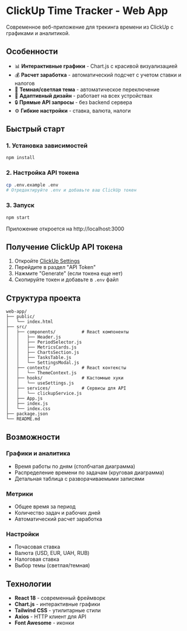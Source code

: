 # ClickUp Time Tracker - Web App

Современное веб-приложение для трекинга времени из ClickUp с графиками и аналитикой.

## Особенности

- 📊 **Интерактивные графики** - Chart.js с красивой визуализацией
- 💰 **Расчет заработка** - автоматический подсчет с учетом ставки и налогов
- 🌙 **Темная/светлая тема** - автоматическое переключение
- 📱 **Адаптивный дизайн** - работает на всех устройствах
- 🔒 **Прямые API запросы** - без backend сервера
- ⚙️ **Гибкие настройки** - ставка, валюта, налоги

## Быстрый старт

### 1. Установка зависимостей

```bash
npm install
```

### 2. Настройка API токена

```bash
cp .env.example .env
# Отредактируйте .env и добавьте ваш ClickUp токен
```

### 3. Запуск

```bash
npm start
```

Приложение откроется на http://localhost:3000

## Получение ClickUp API токена

1. Откройте [ClickUp Settings](https://app.clickup.com/settings/apps)
2. Перейдите в раздел "API Token"
3. Нажмите "Generate" (если токена еще нет)
4. Скопируйте токен и добавьте в `.env` файл

## Структура проекта

```
web-app/
├── public/
│   └── index.html
├── src/
│   ├── components/          # React компоненты
│   │   ├── Header.js
│   │   ├── PeriodSelector.js
│   │   ├── MetricsCards.js
│   │   ├── ChartsSection.js
│   │   ├── TasksTable.js
│   │   └── SettingsModal.js
│   ├── contexts/            # React контексты
│   │   └── ThemeContext.js
│   ├── hooks/               # Кастомные хуки
│   │   └── useSettings.js
│   ├── services/            # Сервисы для API
│   │   └── clickupService.js
│   ├── App.js
│   ├── index.js
│   └── index.css
├── package.json
└── README.md
```

## Возможности

### Графики и аналитика

- Время работы по дням (столбчатая диаграмма)
- Распределение времени по задачам (круговая диаграмма)
- Детальная таблица с разворачиваемыми записями

### Метрики

- Общее время за период
- Количество задач и рабочих дней
- Автоматический расчет заработка

### Настройки

- Почасовая ставка
- Валюта (USD, EUR, UAH, RUB)
- Налоговая ставка
- Выбор темы (светлая/темная)

## Технологии

- **React 18** - современный фреймворк
- **Chart.js** - интерактивные графики
- **Tailwind CSS** - утилитарные стили
- **Axios** - HTTP клиент для API
- **Font Awesome** - иконки
